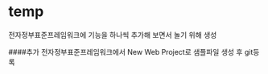 # temp
전자정부표준프레임워크에 기능을 하나씩 추가해 보면서 놀기 위해 생성


####추가
 전자정부표준프레임워크에서 New Web Project로 샘플파일 생성 후 git등록
